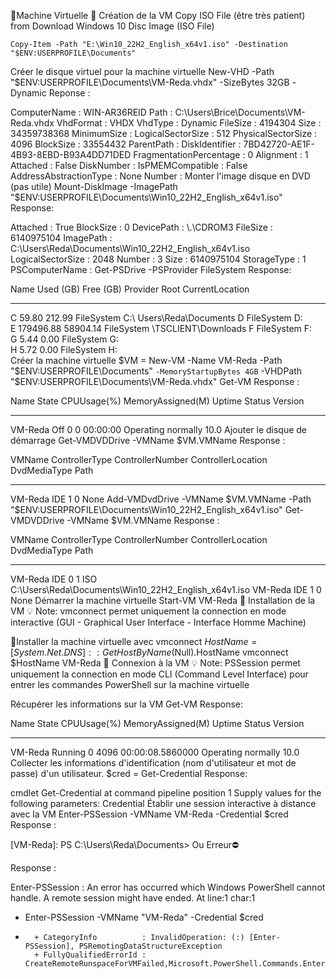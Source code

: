 🚩Machine Virtuelle
🚦 Création de la VM
 Copy ISO File (être très patient) from Download Windows 10 Disc Image (ISO File)

```
Copy-Item -Path "E:\Win10_22H2_English_x64v1.iso" -Destination "$ENV:USERPROFILE\Documents"
```

 Créer le disque virtuel pour la machine virtuelle
 New-VHD -Path "$ENV:USERPROFILE\Documents\VM-Reda.vhdx" -SizeBytes 32GB -Dynamic 
Reponse :

ComputerName            : WIN-AR36REID
Path                    : C:\Users\Brice\Documents\VM-Reda.vhdx
VhdFormat               : VHDX
VhdType                 : Dynamic
FileSize                : 4194304
Size                    : 34359738368
MinimumSize             :
LogicalSectorSize       : 512
PhysicalSectorSize      : 4096
BlockSize               : 33554432
ParentPath              :
DiskIdentifier          : 7BD42720-AE1F-4B93-8EBD-B93A4DD71DED
FragmentationPercentage : 0
Alignment               : 1
Attached                : False
DiskNumber              :
IsPMEMCompatible        : False
AddressAbstractionType  : None
Number                  :
 Monter l'image disque en DVD (pas utile)
Mount-DiskImage -ImagePath "$ENV:USERPROFILE\Documents\Win10_22H2_English_x64v1.iso"
Response:

Attached          : True
BlockSize         : 0
DevicePath        : \\.\CDROM3
FileSize          : 6140975104
ImagePath         : C:\Users\Reda\Documents\Win10_22H2_English_x64v1.iso
LogicalSectorSize : 2048
Number            : 3
Size              : 6140975104
StorageType       : 1
PSComputerName    :
Get-PSDrive -PSProvider FileSystem
Response:

Name           Used (GB)     Free (GB) Provider      Root                                                           CurrentLocation
----           ---------     --------- --------      ----                                                           ---------------
C                  59.80        212.99 FileSystem    C:\                                                      Users\Reda\Documents
D                                      FileSystem    D:\
E              179496.88      58904.14 FileSystem    \\TSCLIENT\Downloads
F                                      FileSystem    F:\
G                   5.44          0.00 FileSystem    G:\
H                   5.72          0.00 FileSystem    H:\
 Créer la machine virtuelle
$VM = New-VM -Name VM-Reda -Path "$ENV:USERPROFILE\Documents" `
                        -MemoryStartupBytes 4GB `
                        -VHDPath "$ENV:USERPROFILE\Documents\VM-Reda.vhdx"
Get-VM
Response :

Name     State CPUUsage(%) MemoryAssigned(M) Uptime   Status             Version
----     ----- ----------- ----------------- ------   ------             -------
VM-Reda Off   0           0                 00:00:00 Operating normally 10.0
 Ajouter le disque de démarrage
Get-VMDVDDrive -VMName $VM.VMName
Response :

VMName   ControllerType ControllerNumber ControllerLocation DvdMediaType Path
------   -------------- ---------------- ------------------ ------------ ----
VM-Reda IDE            1                0                  None
Add-VMDvdDrive -VMName $VM.VMName -Path "$ENV:USERPROFILE\Documents\Win10_22H2_English_x64v1.iso"
Get-VMDVDDrive -VMName $VM.VMName
Response :

VMName   ControllerType ControllerNumber ControllerLocation DvdMediaType Path
------   -------------- ---------------- ------------------ ------------ ----
VM-Reda IDE            0                1                  ISO          C:\Users\Reda\Documents\Win10_22H2_English_x64v1.iso
VM-Reda IDE            1                0                  None
 Démarrer la machine virtuelle
Start-VM VM-Reda
🚦 Installation de la VM
💡 Note: vmconnect permet uniquement la connection en mode interactive (GUI - Graphical User Interface - Interface Homme Machine)

 🚩Installer la machine virtuelle avec vmconnect
$HostName = [System.Net.DNS]::GetHostByName($Null).HostName
vmconnect $HostName VM-Reda
🚦 Connexion à la VM
💡 Note: PSSession permet uniquement la connection en mode CLI (Command Level Interface) pour entrer les commandes PowerShell sur la machine virtuelle

 Récupérer les informations sur la VM
Get-VM
Response:

Name     State   CPUUsage(%) MemoryAssigned(M) Uptime           Status             Version
----     -----   ----------- ----------------- ------           ------             -------
VM-Reda Running 0           4096              00:00:08.5860000 Operating normally 10.0
 Collecter les informations d'identification (nom d'utilisateur et mot de passe) d'un utilisateur.
$cred = Get-Credential
Response:

cmdlet Get-Credential at command pipeline position 1
Supply values for the following parameters:
Credential
 Établir une session interactive à distance avec la VM
Enter-PSSession -VMName VM-Reda -Credential $cred
Response :

[VM-Reda]: PS C:\Users\Reda\Documents>
Ou Erreur⛔️

Response :

Enter-PSSession : An error has occurred which Windows PowerShell cannot handle. A remote session might have ended.
At line:1 char:1
+ Enter-PSSession -VMName "VM-Reda" -Credential $cred
+ ~~~~~~~~~~~~~~~~~~~~~~~~~~~~~~~~~~~~~~~~~~~~~~~~~~~~
    + CategoryInfo          : InvalidOperation: (:) [Enter-PSSession], PSRemotingDataStructureException
    + FullyQualifiedErrorId : CreateRemoteRunspaceForVMFailed,Microsoft.PowerShell.Commands.EnterPSSessionCommand
